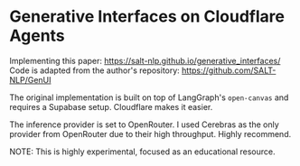# Generative Interfaces on Cloudflare Agents

Implementing this paper: https://salt-nlp.github.io/generative_interfaces/  
Code is adapted from the author's repository: https://github.com/SALT-NLP/GenUI

The original implementation is built on top of LangGraph's `open-canvas` and requires a Supabase setup. Cloudflare makes it easier.

The inference provider is set to OpenRouter. I used Cerebras as the only provider from OpenRouter due to their high throughput. Highly recommend.

NOTE: This is highly experimental, focused as an educational resource.

